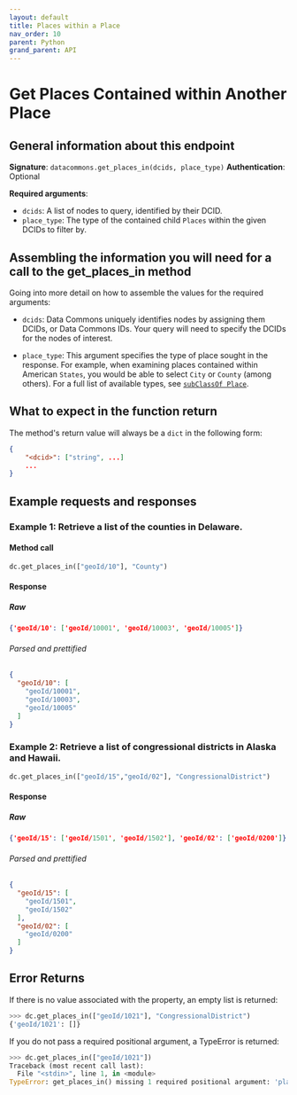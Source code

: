 ```yaml
---
layout: default
title: Places within a Place
nav_order: 10
parent: Python
grand_parent: API
---
```


# Get Places Contained within Another Place

## General information about this endpoint

**Signature**: `datacommons.get_places_in(dcids, place_type)`
**Authentication**: Optional

**Required arguments**:

*   `dcids`: A list of nodes to query, identified by their DCID.
*   `place_type`: The type of the contained child `Places` within the given
    DCIDs to filter by.

## Assembling the information you will need for a call to the get_places_in method

Going into more detail on how to assemble the values for the required arguments:

 - `dcids`: Data Commons uniquely identifies nodes by assigning them DCIDs, or Data Commons IDs. Your query will need to specify the DCIDs for the nodes of interest.

 - `place_type`: This argument specifies the type of place sought in the response. For example, when examining places contained within American `States`, you would be able to select `City` or `County` (among others). For a full list of available types, see [`subClassOf Place`](https://datacommons.org/browser/Place).

## What to expect in the function return

The method's return value will always be a `dict` in the following form:

```json
{
    "<dcid>": ["string", ...]
    ...
}
```

## Example requests and responses

### Example 1: Retrieve a list of the counties in Delaware.

#### Method call

```python
dc.get_places_in(["geoId/10"], "County")
```

#### Response

##### Raw

```json
{'geoId/10': ['geoId/10001', 'geoId/10003', 'geoId/10005']}
```

###### Parsed and prettified

```json
{
  "geoId/10": [
    "geoId/10001",
    "geoId/10003",
    "geoId/10005"
  ]
}
```

### Example 2: Retrieve a list of congressional districts in Alaska and Hawaii.

```python
dc.get_places_in(["geoId/15","geoId/02"], "CongressionalDistrict")
```

#### Response

##### Raw

```json
{'geoId/15': ['geoId/1501', 'geoId/1502'], 'geoId/02': ['geoId/0200']}
```

###### Parsed and prettified

```json
{
  "geoId/15": [
    "geoId/1501",
    "geoId/1502"
  ],
  "geoId/02": [
    "geoId/0200"
  ]
}
```

## Error Returns

If there is no value associated with the property, an empty list is returned:

```python
>>> dc.get_places_in(["geoId/1021"], "CongressionalDistrict")
{'geoId/1021': []}
```

If you do not pass a required positional argument, a TypeError is returned:

```python
>>> dc.get_places_in(["geoId/1021"])
Traceback (most recent call last):
  File "<stdin>", line 1, in <module>
TypeError: get_places_in() missing 1 required positional argument: 'place_type'
```
